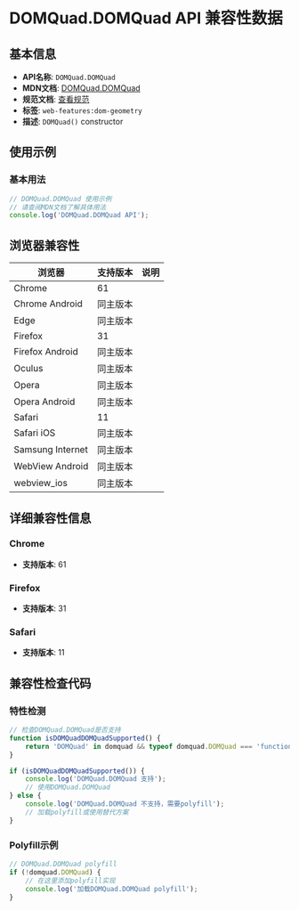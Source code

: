 # DOMQuad.DOMQuad API 兼容性数据

## 基本信息

- **API名称**: `DOMQuad.DOMQuad`
- **MDN文档**: [DOMQuad.DOMQuad](https://developer.mozilla.org/docs/Web/API/DOMQuad/DOMQuad)
- **规范文档**: [查看规范](https://drafts.fxtf.org/geometry/#dom-domquad-domquad)
- **标签**: `web-features:dom-geometry`
- **描述**: `DOMQuad()` constructor

## 使用示例

### 基本用法

```javascript
// DOMQuad.DOMQuad 使用示例
// 请查阅MDN文档了解具体用法
console.log('DOMQuad.DOMQuad API');
```

## 浏览器兼容性

| 浏览器 | 支持版本 | 说明 |
|--------|----------|------|
| Chrome | 61 |  |
| Chrome Android | 同主版本 |  |
| Edge | 同主版本 |  |
| Firefox | 31 |  |
| Firefox Android | 同主版本 |  |
| Oculus | 同主版本 |  |
| Opera | 同主版本 |  |
| Opera Android | 同主版本 |  |
| Safari | 11 |  |
| Safari iOS | 同主版本 |  |
| Samsung Internet | 同主版本 |  |
| WebView Android | 同主版本 |  |
| webview_ios | 同主版本 |  |

## 详细兼容性信息

### Chrome

- **支持版本**: 61

### Firefox

- **支持版本**: 31

### Safari

- **支持版本**: 11

## 兼容性检查代码

### 特性检测

```javascript
// 检查DOMQuad.DOMQuad是否支持
function isDOMQuadDOMQuadSupported() {
    return 'DOMQuad' in domquad && typeof domquad.DOMQuad === 'function';
}

if (isDOMQuadDOMQuadSupported()) {
    console.log('DOMQuad.DOMQuad 支持');
    // 使用DOMQuad.DOMQuad
} else {
    console.log('DOMQuad.DOMQuad 不支持，需要polyfill');
    // 加载polyfill或使用替代方案
}
```

### Polyfill示例

```javascript
// DOMQuad.DOMQuad polyfill
if (!domquad.DOMQuad) {
    // 在这里添加polyfill实现
    console.log('加载DOMQuad.DOMQuad polyfill');
}
```

